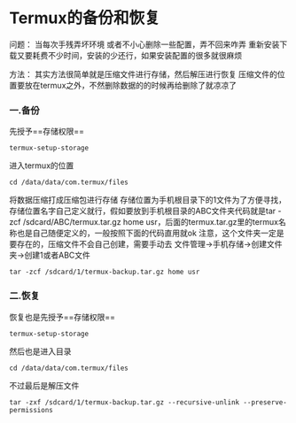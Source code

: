# Termux的备份和恢复

问题：
当每次手残弄坏环境 或者不小心删除一些配置，弄不回来咋弄 重新安装下载又要耗费不少时间，安装的少还行，如果安装配置的很多就很麻烦

方法：
其实方法很简单就是压缩文件进行存储，然后解压进行恢复 压缩文件的位置要放在termux之外，不然删除数据的的时候再给删除了就凉凉了

### 一.备份

先授予==存储权限==

```shell
termux-setup-storage
```

进入termux的位置

```shell
cd /data/data/com.termux/files
```

将数据压缩打成压缩包进行存储 存储位置为手机根目录下的1文件为了方便寻找，存储位置名字自己定义就行，假如要放到手机根目录的ABC文件夹代码就是tar -zcf /sdcard/ABC/termux.tar.gz home usr，后面的termux.tar.gz里的termux名称也是自己随便定义的，一般按照下面的代码直用就ok 注意，这个文件夹一定是要存在的，压缩文件不会自己创建，需要手动去 文件管理->手机存储->创建文件夹->创建1或者ABC文件

```shell
tar -zcf /sdcard/1/termux-backup.tar.gz home usr
```

### 二.恢复

恢复也是先授予==存储权限==

```shell
termux-setup-storage
```

然后也是进入目录

```shell
cd /data/data/com.termux/files
```

不过最后是解压文件

```shell
tar -zxf /sdcard/1/termux-backup.tar.gz --recursive-unlink --preserve-permissions
```
